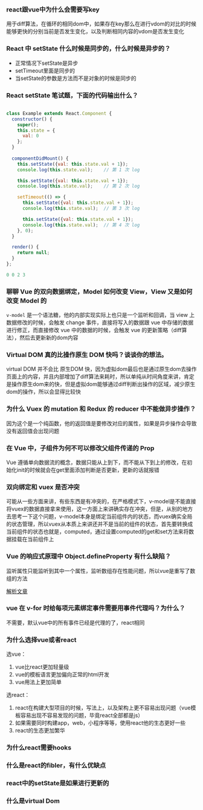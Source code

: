 ### react跟vue中为什么会需要写key

用于diff算法，在循环的相同dom中，如果存在key那么在进行vdom的对比的时候能够更快的分别当前是否发生变化，以及判断相同内容的vdom是否发生变化

### React 中 setState 什么时候是同步的，什么时候是异步的？

- 正常情况下setState是异步
- setTimeout里面是同步的
- 当setState的参数是方法而不是对象的时候是同步的

### React setState 笔试题，下面的代码输出什么？

``` javascript

class Example extends React.Component {
  constructor() {
    super();
    this.state = {
      val: 0
    };
  }
  
  componentDidMount() {
    this.setState({val: this.state.val + 1});
    console.log(this.state.val);    // 第 1 次 log

    this.setState({val: this.state.val + 1});
    console.log(this.state.val);    // 第 2 次 log

    setTimeout(() => {
      this.setState({val: this.state.val + 1});
      console.log(this.state.val);  // 第 3 次 log

      this.setState({val: this.state.val + 1});
      console.log(this.state.val);  // 第 4 次 log
    }, 0);
  }

  render() {
    return null;
  }
};

0 0 2 3

```

### 聊聊 Vue 的双向数据绑定，Model 如何改变 View，View 又是如何改变 Model 的

`v-model` 是一个语法糖，他的内部实现实际上也只是一个监听和回调，当 view 上数据修改的时候，会触发 change 事件，直接将写入的数据跟 vue 中存储的数据进行修正，而直接修改 vue 中的数据的时候，会触发 vue 的更新策略（diff算法），然后去更新新的dom内容

### Virtual DOM 真的比操作原生 DOM 快吗？谈谈你的想法。

virtual DOM 并不会比 原生DOM 快，因为虚拟dom最后也是通过原生dom去操作页面上的内容，并且内部增加了diff算法来耗时，所以单纯从时间角度来讲，肯定是操作原生dom来的快，但是虚拟dom能够通过diff判断出操作的区域，减少原生dom的操作，所以会显得比较快

### 为什么 Vuex 的 mutation 和 Redux 的 reducer 中不能做异步操作？

因为这个是一个纯函数，他的返回值是要修改对应的属性，如果是异步操作会导致没有返回值会出现问题

### 在 Vue 中，子组件为何不可以修改父组件传递的 Prop

Vue 遵循单向数据流的概念，数据只能从上到下，而不能从下到上的修改，在初始化init的时候就会在get里面添加判断是否更新，更新的话就报错

### 双向绑定和 vuex 是否冲突

可能从一些方面来讲，有些东西是有冲突的，在严格模式下，v-model是不能直接将vuex的数据直接拿来使用，这一方面上来讲确实存在冲突，但是，从别的地方去思考一下这个问题，v-model本身是绑定当前组件内的状态，而vuex确实全局的状态管理，所以vuex从本质上来讲还并不是当前的组件的状态，首先要转换成当前组件的状态也就是，computed，通过设置computed的get和set方法来将数据挂载在当前组件上

### Vue 的响应式原理中 Object.defineProperty 有什么缺陷？

监听属性只能监听到其中一个属性，监听数组存在性能问题，所以vue是重写了数组的方法

[解析文章](https://segmentfault.com/a/1190000015783546)

### vue 在 v-for 时给每项元素绑定事件需要用事件代理吗？为什么？

不需要，默认vue中的所有事件已经是代理的了，react相同

### 为什么选择vue或者react

选vue：

1. vue比react更加轻量级
2. vue的模板语言更加偏向正常的html开发
3. vue用法上更加简单

选react：

1. react在构建大型项目的时候，写法上，以及架构上更不容易出现问题（vue模板容易出现不容易发现的问题，毕竟react全部都是js）
2. 如果需要同时构建app，web，小程序等等，使用react他的生态更好一些
3. react的生态更加繁华

### 为什么react需要hooks

### 什么是react的fibler，有什么优缺点

### react中的setState是如果进行更新的

### 什么是virtual Dom
